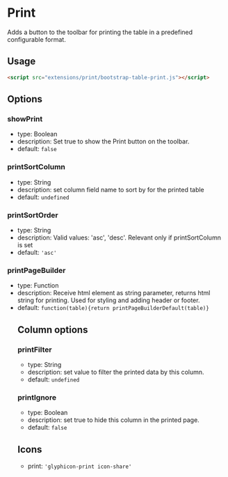 # Print

Adds a button to the toolbar for printing the table in a predefined configurable format.

## Usage

```html
<script src="extensions/print/bootstrap-table-print.js"></script>
```

## Options

### showPrint

* type: Boolean
* description: Set true to show the Print button on the toolbar.
* default: `false`

### printSortColumn

* type: String
* description: set column field name to sort by for the printed table 
* default: `undefined`

### printSortOrder

* type: String
* description: Valid values: 'asc', 'desc'. Relevant only if printSortColumn is set 
* default: `'asc'`

### printPageBuilder

* type: Function
* description: Receive html <table> element as string parameter, returns html string for printing. Used for styling and adding header or footer.
* default: `function(table){return printPageBuilderDefault(table)}`

## Column options

### printFilter

* type: String
* description: set value to filter the printed data by this column. 
* default: `undefined`

### printIgnore

* type: Boolean
* description: set true to hide this column in the printed page. 
* default: `false`

## Icons

* print: `'glyphicon-print icon-share'`
